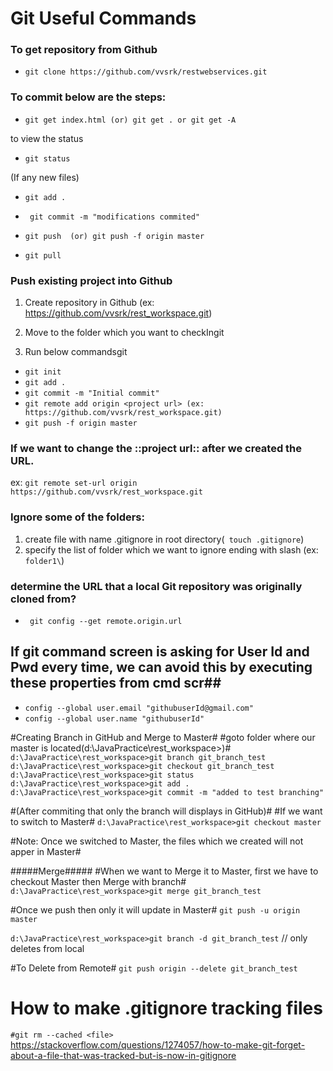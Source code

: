 # Git Useful Commands #

### To get repository from Github ###

* `` git clone https://github.com/vvsrk/restwebservices.git ``

### To commit below are the steps: ###
* `` git get index.html (or) git get . or git get -A ``

to view the status

* `` git status ``

(If any new files)

* ``git add . ``

* `` git commit -m "modifications commited"``

* ``git push  (or) git push -f origin master``

* ``git pull``



### Push existing project into Github ###

1) Create repository in Github (ex: https://github.com/vvsrk/rest_workspace.git)

2) Move to the folder which you want to checkIngit

3) Run below commandsgit

* ``git init``
* ``git add .``
* ``git commit -m "Initial commit"``
* ``git remote add origin <project url> (ex: https://github.com/vvsrk/rest_workspace.git)``
* ``git push -f origin master``

### If we want to change the ::project url:: after we created the URL.  ###
ex: ``git remote set-url origin https://github.com/vvsrk/rest_workspace.git``

### Ignore some of the folders: ###
1) create file with name .gitignore in root directory(`` touch .gitignore``)
2) specify the list of folder which we want to ignore ending with slash (ex: ``folder1\``) 

### determine the URL that a local Git repository was originally cloned from? ###
* `` git config --get remote.origin.url``

## If git command screen is asking for User Id and Pwd every time, we can avoid this by executing these properties from cmd scr##
* ``config --global user.email "githubuserId@gmail.com" ``
* ``config --global user.name "githubuserId" ``


#Creating Branch in GitHub and Merge to Master#
#goto folder where our master is located(d:\JavaPractice\rest_workspace>)#
``d:\JavaPractice\rest_workspace>git branch git_branch_test``
``d:\JavaPractice\rest_workspace>git checkout git_branch_test``
``d:\JavaPractice\rest_workspace>git status``
``d:\JavaPractice\rest_workspace>git add .``
``d:\JavaPractice\rest_workspace>git commit -m "added to test branching"``

#(After commiting that only the branch will displays in GitHub)#
#If we want to switch to Master#
``d:\JavaPractice\rest_workspace>git checkout master``

#Note: Once we switched to Master, the files which we created will not apper in Master#

#####Merge#####
#When we want to Merge it to Master, first we have to checkout Master then Merge with branch#
``d:\JavaPractice\rest_workspace>git merge git_branch_test``

#Once we push then only it will update in Master#
``git push -u origin master``


``d:\JavaPractice\rest_workspace>git branch -d git_branch_test`` // only deletes from local

#To Delete from Remote#
``git push origin --delete git_branch_test``

# How to make .gitignore tracking files
``#git rm --cached <file>``
https://stackoverflow.com/questions/1274057/how-to-make-git-forget-about-a-file-that-was-tracked-but-is-now-in-gitignore



